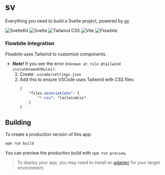 # sv

Everything you need to build a Svelte project, powered by [sv](https://github.com/sveltejs/cli).

![SvelteKit](https://img.shields.io/badge/SvelteKit-2.22-FF3E00?logo=svelte&logoColor=white&style=for-the-badge)
![Svelte](https://img.shields.io/badge/Svelte-5.0.0-FF3E00?logo=svelte&logoColor=white&style=for-the-badge)
![Tailwind CSS](https://img.shields.io/badge/Tailwind_CSS-4.1.0-38B2AC?logo=tailwindcss&logoColor=white&style=for-the-badge)
![Vite](https://img.shields.io/badge/Vite-7.0.4-646CFF?logo=vite&logoColor=white&style=for-the-badge)
![Flowbite](https://img.shields.io/badge/Flowbite-3.1.2-0E7490?logo=flowbite&logoColor=white&style=for-the-badge)


### Flowbite Integration

Flowbite uses Tailwind to customize components.

* <strong><i>Note!</i></strong> If you see the error `Unknown at rule @tailwind css(unknownAtRules)`:
    1) Create `.vscode/settings.json`
    2) Add this to ensure VSCode uses Tailwind with CSS files:
        ```css
        {
            "files.associations": {
                "*.css": "tailwindcss"
            }
        }
        ```

## Building

To create a production version of this app:

```sh
npm run build
```

You can preview the production build with `npm run preview`.

> To deploy your app, you may need to install an [adapter](https://svelte.dev/docs/kit/adapters) for your target environment.
